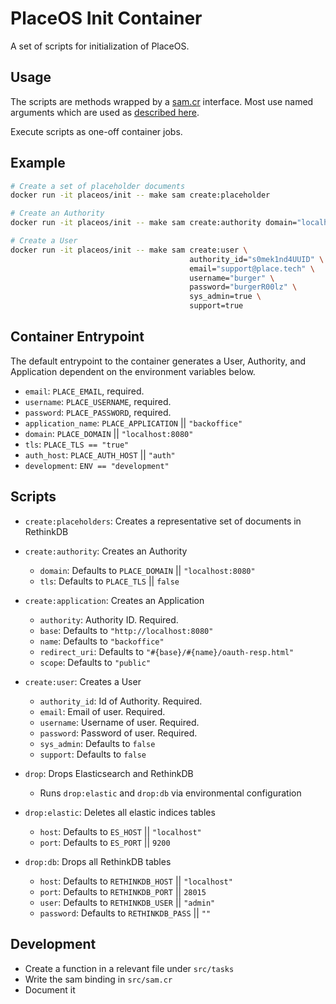# PlaceOS Init Container

A set of scripts for initialization of PlaceOS.

## Usage

The scripts are methods wrapped by a [sam.cr](https://github.com/imdrasil/sam.cr) interface. Most use named arguments which are used as [described here](https://github.com/imdrasil/sam.cr#tasks-with-arguments).

Execute scripts as one-off container jobs.

## Example

```bash
# Create a set of placeholder documents
docker run -it placeos/init -- make sam create:placeholder
```

```bash
# Create an Authority
docker run -it placeos/init -- make sam create:authority domain="localhost:8080"
```

```bash
# Create a User
docker run -it placeos/init -- make sam create:user \
                                        authority_id="s0mek1nd4UUID" \
                                        email="support@place.tech" \
                                        username="burger" \
                                        password="burgerR00lz" \
                                        sys_admin=true \
                                        support=true
```

## Container Entrypoint

The default entrypoint to the container generates a User, Authority, and Application dependent on the environment variables below.

- `email`: `PLACE_EMAIL`, required.
- `username`: `PLACE_USERNAME`, required.
- `password`: `PLACE_PASSWORD`, required.
- `application_name`: `PLACE_APPLICATION` || `"backoffice"`
- `domain`: `PLACE_DOMAIN` || `"localhost:8080"`
- `tls`: `PLACE_TLS == "true"`
- `auth_host`: `PLACE_AUTH_HOST` || `"auth"`
- `development`: `ENV == "development"`

## Scripts

- `create:placeholders`: Creates a representative set of documents in RethinkDB

- `create:authority`: Creates an Authority
    * `domain`: Defaults to `PLACE_DOMAIN` || `"localhost:8080"`
    * `tls`: Defaults to `PLACE_TLS` || `false`

- `create:application`: Creates an Application
    * `authority`: Authority ID. Required.
    * `base`: Defaults to `"http://localhost:8080"`
    * `name`: Defaults to `"backoffice"`
    * `redirect_uri`: Defaults to `"#{base}/#{name}/oauth-resp.html"`
    * `scope`: Defaults to `"public"`

- `create:user`: Creates a User
    * `authority_id`: Id of Authority. Required.
    * `email`: Email of user. Required.
    * `username`: Username of user. Required.
    * `password`: Password of user. Required.
    * `sys_admin`: Defaults to `false`
    * `support`: Defaults to `false`

- `drop`: Drops Elasticsearch and RethinkDB
    * Runs `drop:elastic` and `drop:db` via environmental configuration

- `drop:elastic`: Deletes all elastic indices tables
    * `host`: Defaults to `ES_HOST` || `"localhost"`
    * `port`: Defaults to `ES_PORT` || `9200`

- `drop:db`: Drops all RethinkDB tables
    * `host`: Defaults to `RETHINKDB_HOST` || `"localhost"`
    * `port`: Defaults to `RETHINKDB_PORT` || `28015`
    * `user`: Defaults to `RETHINKDB_USER` || `"admin"`
    * `password`: Defaults to `RETHINKDB_PASS` || `""`

## Development

- Create a function in a relevant file under `src/tasks`
- Write the sam binding in `src/sam.cr`
- Document it
